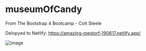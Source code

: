 # museumOfCandy
From The Bootstrap 4 Bootcamp - Colt Steele

Delopyed to Netlify:
https://amazing-mestorf-190617.netlify.app/


![image](https://user-images.githubusercontent.com/66824231/110246472-9f875800-7f5f-11eb-8684-0b9a3d5c8dd9.png)
